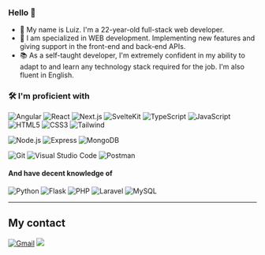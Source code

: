 ### Hello 👋

- 🔭 My name is Luiz. I'm a 22-year-old full-stack web developer.
- 🌱 I am specialized in WEB development. Implementing new features and giving support in the front-end and back-end APIs.
- 📚 As a self-taught developer, I'm extremely confident in my ability to adapt to and learn any technology stack required for the job. I'm also fluent in English.


### 🛠 I'm proficient with

![Angular](https://img.shields.io/badge/-Angular-05122A?&logo=angular&logoColor=dd0031)
![React](https://img.shields.io/badge/-React-05122A?&logo=react)
![Next.js](https://img.shields.io/badge/-Next-05122A?&logo=nextdotjs)
![SvelteKit](https://img.shields.io/badge/-SvelteKit-05122A?&logo=svelte&logoColor=ff4700)
![TypeScript](https://img.shields.io/badge/-TypeScript-05122A?&logo=TypeScript)
![JavaScript](https://img.shields.io/badge/-JavaScript-05122A?&logo=JavaScript)
![HTML5](https://img.shields.io/badge/-HTML5-05122A?&logo=html5)
![CSS3](https://img.shields.io/badge/-CSS3-05122A?&logo=css3)
![Tailwind](https://img.shields.io/badge/-TailwindCSS-05122A?&logo=tailwindcss)

![Node.js](https://img.shields.io/badge/-Node.js-05122A?&logo=node.js)
![Express](https://img.shields.io/badge/-Express-05122A?&logo=Express)
![MongoDB](https://img.shields.io/badge/-MongoDB-05122A?style=flat&logo=MongoDB)

![Git](https://img.shields.io/badge/-Git-05122A?style=flat&logo=git)
![Visual Studio Code](https://img.shields.io/badge/-VS%20Code-05122A?style=flat&logo=visual-studio-code&logoColor=007ACC)
![Postman](https://img.shields.io/badge/-Postman-05122A?style=flat&logo=postman&logoColor=e95723)

#### And have decent knowledge of

![Python](https://img.shields.io/badge/-Python-05122A?&logo=Python)
![Flask](https://img.shields.io/badge/-Flask-05122A?&logo=Flask)
![PHP](https://img.shields.io/badge/-PHP-05122A?&logo=PHP)
![Laravel](https://img.shields.io/badge/-Laravel-05122A?&logo=Laravel)
![MySQL](https://img.shields.io/badge/-MySQL-05122A?style=flat&logo=MySQL)
<!-- ![SQL](https://img.shields.io/badge/-SQL-05122A?&logo=MySQL) -->


---

## My contact

<p id="socialIcons" align="left">
    <a href="mailto:luizcomparin18@gmail.com">
        <img alt="Gmail" src="https://img.shields.io/badge/luizcomparin18-D14836?style=flat&logo=gmail&logoColor=white" /></a>
    <a href="http://www.linkedin.com/in/luiz-carlos-comparin/" alt="LinkedIn">
        <img src="https://img.shields.io/badge/-LuizComparin-blue?style=flat-square&logo=linkedin" /></a>
</p>
